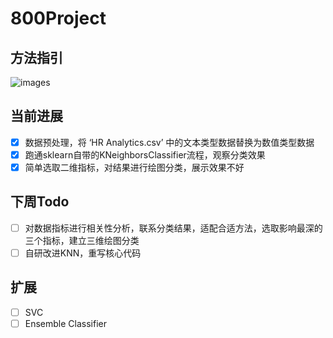 # 800Project

## 方法指引

![images](https://github.com/yijirong/yijirong.github.io/blob/master/images/Untitled.png)

## 当前进展

- [x]  数据预处理，将 ‘HR Analytics.csv’ 中的文本类型数据替换为数值类型数据
- [x]  跑通sklearn自带的KNeighborsClassifier流程，观察分类效果
- [x]  简单选取二维指标，对结果进行绘图分类，展示效果不好

## 下周Todo

- [ ]  对数据指标进行相关性分析，联系分类结果，适配合适方法，选取影响最深的三个指标，建立三维绘图分类
- [ ]  自研改进KNN，重写核心代码

## 扩展

- [ ]  SVC
- [ ]  Ensemble Classifier
